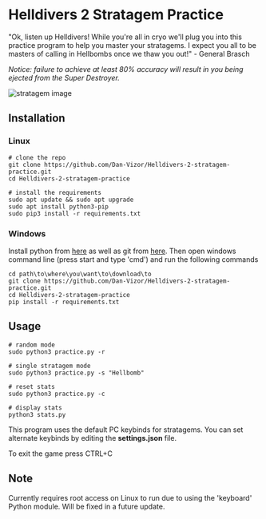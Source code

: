 # Helldivers 2 Stratagem Practice
"Ok, listen up Helldivers! While you're all in cryo we'll plug you into this practice program to help you master your stratagems. I expect you all to be masters of calling in Hellbombs once we thaw you out!" - General Brasch

*Notice: failure to achieve at least 80% accuracy will result in you being ejected from the Super Destroyer.*

![stratagem image](https://github.com/Dan-Vizor/helldivers-stratagem-practice/blob/master/Stratagems.png)

## Installation
### Linux
```console
# clone the repo
git clone https://github.com/Dan-Vizor/Helldivers-2-stratagem-practice.git
cd Helldivers-2-stratagem-practice

# install the requirements
sudo apt update && sudo apt upgrade
sudo apt install python3-pip
sudo pip3 install -r requirements.txt
```

### Windows
Install python from [here](https://www.microsoft.com/store/productId/9NRWMJP3717K?ocid=pdpshare) as well as git from [here](https://git-scm.com/download/win). Then open windows command line (press start and type 'cmd') and run the following commands
```console
cd path\to\where\you\want\to\download\to
git clone https://github.com/Dan-Vizor/Helldivers-2-stratagem-practice.git
cd Helldivers-2-stratagem-practice
pip install -r requirements.txt
```

## Usage
```console
# random mode
sudo python3 practice.py -r

# single stratagem mode
sudo python3 practice.py -s "Hellbomb"

# reset stats
sudo python3 practice.py -c

# display stats
python3 stats.py
```
This program uses the default PC keybinds for stratagems. You can set alternate keybinds by editing the **settings.json** file.

To exit the game press CTRL+C

## Note
Currently requires root access on Linux to run due to using the 'keyboard' Python module. Will be fixed in a future update.
